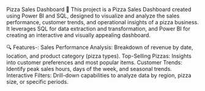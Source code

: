 Pizza Sales Dashboard 🚀
This project is a Pizza Sales Dashboard created using Power BI and SQL, designed to visualize and analyze the sales performance, customer trends, and operational insights of a pizza business. 
It leverages SQL for data extraction and transformation, and Power BI for creating an interactive and visually appealing dashboard.

🔍 Features-:
Sales Performance Analysis: Breakdown of revenue by date, location, and product category (pizza types).
Top-Selling Pizzas: Insights into customer preferences and most popular items.
Customer Trends: Identify peak sales hours, days of the week, and seasonal trends.
Interactive Filters: Drill-down capabilities to analyze data by region, pizza size, or specific periods.
